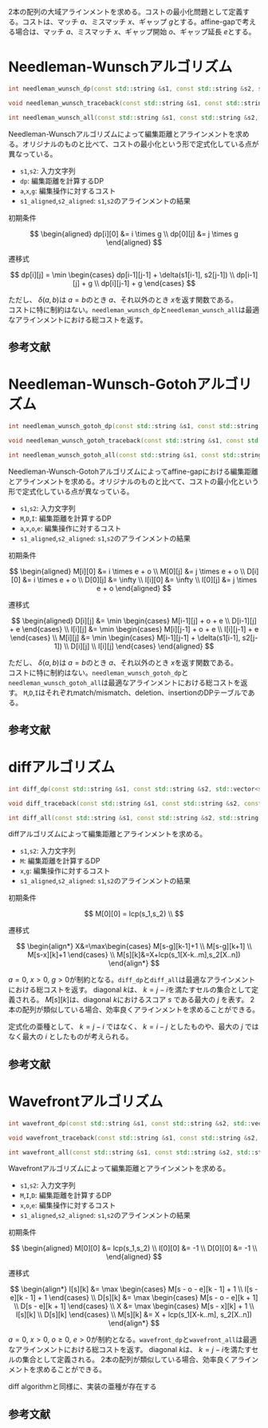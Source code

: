 2本の配列の大域アラインメントを求める。コストの最小化問題として定義する。コストは、マッチ $a$、ミスマッチ $x$、ギャップ $g$とする。affine-gapで考える場合は、マッチ $a$、ミスマッチ $x$、ギャップ開始 $o$、ギャップ延長 $e$とする。
# Needleman-Wunschアルゴリズム
```cpp
int needleman_wunsch_dp(const std::string &s1, const std::string &s2, std::vector<std::vector<int>> &dp, int a = 0, int x = 1, int g = 1);

void needleman_wunsch_traceback(const std::string &s1, const std::string &s2, const std::vector<std::vector<int>> &dp, std::string &s1_aligned, std::string &s2_aligned, int a = 0, int x = 1, int g = 1);

int needleman_wunsch_all(const std::string &s1, const std::string &s2, std::string &s1_aligned, std::string &s2_aligned, int a = 1, int x = 1, int g = 1);
```
Needleman-Wunschアルゴリズムによって編集距離とアラインメントを求める。オリジナルのものと比べて、コストの最小化という形で定式化している点が異なっている。
- `s1`,`s2`: 入力文字列
- `dp`: 編集距離を計算するDP
- `a`,`x`,`g`: 編集操作に対するコスト
- `s1_aligned`,`s2_aligned`: `s1`,`s2`のアラインメントの結果

初期条件

$$
\begin{aligned}
dp[i][0] &= i \times g \\
dp[0][j] &= j \times g
\end{aligned}
$$

遷移式

$$
dp[i][j] = \min
\begin{cases}
dp[i-1][j-1] + \delta(s1[i-1], s2[j-1]) \\
dp[i-1][j] + g \\
dp[i][j-1] + g
\end{cases}
$$

ただし、 $\delta(a,b)$は $a=b$のとき $a$、それ以外のとき $x$を返す関数である。  
コストに特に制約はない。`needleman_wunsch_dp`と`needleman_wunsch_all`は最適なアラインメントにおける総コストを返す。

## 参考文献


# Needleman-Wunsch-Gotohアルゴリズム
```cpp
int needleman_wunsch_gotoh_dp(const std::string &s1, const std::string &s2, std::vector<std::vector<int>> &M, std::vector<std::vector<int>> &D, std::vector<std::vector<int>> &I, int a = 0, int x = 1, int o = 0, int e = 1);

void needleman_wunsch_gotoh_traceback(const std::string &s1, const std::string &s2, const std::vector<std::vector<int>> &M, const std::vector<std::vector<int>> &D, const std::vector<std::vector<int>> &I, std::string &s1_aligned, std::string &s2_aligned, int a = 0, int x = 1, int o = 0, int e = 1);

int needleman_wunsch_gotoh_all(const std::string &s1, const std::string &s2, std::string &s1_aligned, std::string &s2_aligned, int a = 1, int x = 1, int o = 0, int e = 1);
```
Needleman-Wunsch-Gotohアルゴリズムによってaffine-gapにおける編集距離とアラインメントを求める。オリジナルのものと比べて、コストの最小化という形で定式化している点が異なっている。
- `s1`,`s2`: 入力文字列
- `M`,`D`,`I`: 編集距離を計算するDP
- `a`,`x`,`o`,`e`: 編集操作に対するコスト
- `s1_aligned`,`s2_aligned`: `s1`,`s2`のアラインメントの結果

初期条件

$$
\begin{aligned}
M[i][0] &= i \times e + o \\
M[0][j] &= j \times e + o \\
D[i][0] &= i \times e + o \\
D[0][j] &= \infty \\
I[i][0] &= \infty \\
I[0][j] &= j \times e + o
\end{aligned}
$$

遷移式

$$
\begin{aligned}
D[i][j] &= \min
\begin{cases}
M[i-1][j] + o + e \\
D[i-1][j] + e
\end{cases} \\
I[i][j] &= \min
\begin{cases}
M[i][j-1] + o + e \\
I[i][j-1] + e
\end{cases} \\
M[i][j] &= \min
\begin{cases}
M[i-1][j-1] + \delta(s1[i-1], s2[j-1]) \\
D[i][j] \\
I[i][j]
\end{cases}
\end{aligned}
$$

ただし、 $\delta(a,b)$は $a=b$のとき $a$、それ以外のとき $x$を返す関数である。  
コストに特に制約はない。`needleman_wunsch_gotoh_dp`と`needleman_wunsch_gotoh_all`は最適なアラインメントにおける総コストを返す。
`M`,`D`,`I`はそれぞれmatch/mismatch、deletion、insertionのDPテーブルである。

## 参考文献

# diffアルゴリズム
```cpp
int diff_dp(const std::string &s1, const std::string &s2, std::vector<std::vector<int>> &M, int x = 1, int g = 1);

void diff_traceback(const std::string &s1, const std::string &s2, const std::vector<std::vector<int>> &M, std::string &s1_aligned, std::string &s2_aligned, int x = 1, int g = 1);

int diff_all(const std::string &s1, const std::string &s2, std::string &s1_aligned, std::string &s2_aligned, int x = 1, int g = 1);
```
diffアルゴリズムによって編集距離とアラインメントを求める。
- `s1`,`s2`: 入力文字列
- `M`: 編集距離を計算するDP
- `x`,`g`: 編集操作に対するコスト
- `s1_aligned`,`s2_aligned`: `s1`,`s2`のアラインメントの結果

初期条件

$$
M[0][0] = lcp(s_1,s_2) \\
$$

遷移式

$$
\begin{align*}
X&=\max\begin{cases}
M[s-g][k-1]+1 \\
M[s-g][k+1] \\
M[s-x][k]+1
\end{cases} \\
M[s][k]&=X+lcp(s_1[X-k..m],s_2[X..n])
\end{align*}
$$

$a=0$, $x>0$, $g>0$が制約となる。`diff_dp`と`diff_all`は最適なアラインメントにおける総コストを返す。
diagonal $k$は、 $k=j-i$を満たすセルの集合として定義される。
$M[s][k]$は、diagonal $k$におけるスコア $s$ である最大の $j$ を表す。
2本の配列が類似している場合、効率良くアラインメントを求めることができる。

定式化の亜種として、 $k=j-i$ ではなく、 $k=i-j$ としたものや、最大の $j$ ではなく最大の $i$ としたものが考えられる。


## 参考文献

# Wavefrontアルゴリズム
```cpp
int wavefront_dp(const std::string &s1, const std::string &s2, std::vector<std::vector<int>> &M, std::vector<std::vector<int>> &I, std::vector<std::vector<int>> &D, int x = 1, int o = 0, int e = 1);

void wavefront_traceback(const std::string &s1, const std::string &s2, const std::vector<std::vector<int>> &M, const std::vector<std::vector<int>> &I, const std::vector<std::vector<int>> &D, std::string &s1_aligned, std::string &s2_aligned, int x = 1, int o = 0, int e = 1);

int wavefront_all(const std::string &s1, const std::string &s2, std::string &s1_aligned, std::string &s2_aligned, int x = 1, int o = 0, int e = 1);
```
Wavefrontアルゴリズムによって編集距離とアラインメントを求める。
- `s1`,`s2`: 入力文字列
- `M`,`I`,`D`: 編集距離を計算するDP
- `x`,`o`,`e`: 編集操作に対するコスト
- `s1_aligned`,`s2_aligned`: `s1`,`s2`のアラインメントの結果

初期条件

$$
\begin{aligned}
M[0][0] &= lcp(s_1,s_2) \\
I[0][0] &= -1 \\
D[0][0] &= -1 \\
\end{aligned}
$$

遷移式

$$
\begin{align*}
I[s][k] &= \max
\begin{cases}
M[s - o - e][k - 1] + 1 \\
I[s - e][k - 1] + 1
\end{cases} \\
D[s][k] &= \max
\begin{cases}
M[s - o - e][k + 1] \\
D[s - e][k + 1]
\end{cases} \\
X &= \max
\begin{cases}
M[s - x][k] + 1 \\
I[s][k] \\
D[s][k]
\end{cases} \\
M[s][k] &= X + lcp(s_1[X-k..m], s_2[X..n])
\end{align*}
$$

$a=0$, $x>0$, $o\geq 0$, $e>0$が制約となる。`wavefront_dp`と`wavefront_all`は最適なアラインメントにおける総コストを返す。
diagonal $k$は、 $k=j-i$を満たすセルの集合として定義される。
2本の配列が類似している場合、効率良くアラインメントを求めることができる。

diff algorithmと同様に、実装の亜種が存在する

## 参考文献
